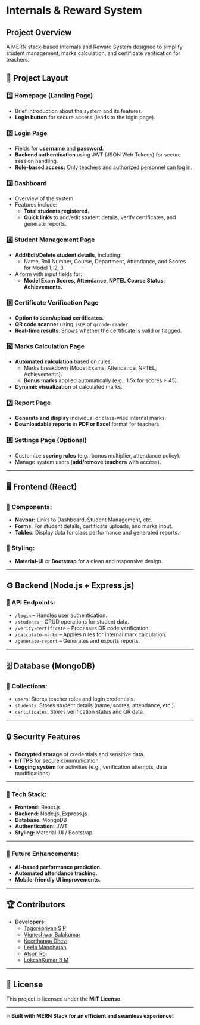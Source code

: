 # Internals & Reward System

## Project Overview
A MERN stack-based Internals and Reward System designed to simplify student management, marks calculation, and certificate verification for teachers.


## 📌 Project Layout

### 1️⃣ Homepage (Landing Page)
- Brief introduction about the system and its features.
- **Login button** for secure access (leads to the login page).

### 2️⃣ Login Page
- Fields for **username** and **password**.
- **Backend authentication** using JWT (JSON Web Tokens) for secure session handling.
- **Role-based access:** Only teachers and authorized personnel can log in.

### 3️⃣ Dashboard
- Overview of the system.
- Features include:
  - **Total students registered.**
  - **Quick links** to add/edit student details, verify certificates, and generate reports.

### 4️⃣ Student Management Page
- **Add/Edit/Delete student details**, including:
  - Name, Roll Number, Course, Department, Attendance, and Scores for Model 1, 2, 3.
- A form with input fields for:
  - **Model Exam Scores, Attendance, NPTEL Course Status, Achievements.**

### 5️⃣ Certificate Verification Page
- **Option to scan/upload certificates.**
- **QR code scanner** using `jsQR` or `qrcode-reader`.
- **Real-time results**: Shows whether the certificate is valid or flagged.

### 6️⃣ Marks Calculation Page
- **Automated calculation** based on rules:
  - Marks breakdown (Model Exams, Attendance, NPTEL, Achievements).
  - **Bonus marks** applied automatically (e.g., 1.5x for scores ≥ 45).
- **Dynamic visualization** of calculated marks.

### 7️⃣ Report Page
- **Generate and display** individual or class-wise internal marks.
- **Downloadable reports** in **PDF or Excel** format for teachers.

### 8️⃣ Settings Page (Optional)
- Customize **scoring rules** (e.g., bonus multiplier, attendance policy).
- Manage system users (**add/remove teachers** with access).

---

## 🖥️ Frontend (React)
### 🔹 Components:
- **Navbar:** Links to Dashboard, Student Management, etc.
- **Forms:** For student details, certificate uploads, and marks input.
- **Tables:** Display data for class performance and generated reports.

### 🎨 Styling:
- **Material-UI** or **Bootstrap** for a clean and responsive design.

---

## ⚙️ Backend (Node.js + Express.js)
### 🔹 API Endpoints:
- `/login` – Handles user authentication.
- `/students` – CRUD operations for student data.
- `/verify-certificate` – Processes QR code verification.
- `/calculate-marks` – Applies rules for internal mark calculation.
- `/generate-report` – Generates and exports reports.

---

## 🗄️ Database (MongoDB)
### 🔹 Collections:
- `users`: Stores teacher roles and login credentials.
- `students`: Stores student details (name, scores, attendance, etc.).
- `certificates`: Stores verification status and QR data.

---

## 🔒 Security Features
- **Encrypted storage** of credentials and sensitive data.
- **HTTPS** for secure communication.
- **Logging system** for activities (e.g., verification attempts, data modifications).

---

### 🚀 Tech Stack:
- **Frontend:** React.js
- **Backend:** Node.js, Express.js
- **Database:** MongoDB
- **Authentication:** JWT
- **Styling:** Material-UI / Bootstrap

---

### 📌 Future Enhancements:
- **AI-based performance prediction.**
- **Automated attendance tracking.**
- **Mobile-friendly UI improvements.**

---

## 🏆 Contributors

- **Developers:**
  - [Tagorepriyan S P](https://github.com/tagorepriyan)
  - [Vigneshwar Balakumar](https://github.com/Vigneshwar-bala)
  - [Keerthanaa Dhevi](https://github.com/keerthanaa25-bk)
  - [Leela Manoharan](https://github.com/Leela01-ui)
  - [Alson Roj](https://github.com/alsanroj)
  - [LokeshKumar B M](https://github.com/LokeshKumarBM)  

---

## 📜 License
This project is licensed under the **MIT License**.

---

🔥 **Built with MERN Stack for an efficient and seamless experience!**
